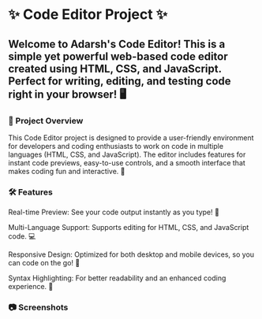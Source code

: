 # ✨ Code Editor Project ✨
<h2>Welcome to Adarsh's Code Editor! This is a simple yet powerful web-based code editor created using HTML, CSS, and JavaScript. Perfect for writing, editing, and testing code right in your browser! 🖥️</h2>
<h3>🎯 Project Overview</h3>
<p>This Code Editor project is designed to provide a user-friendly environment for developers and coding enthusiasts to work on code in multiple languages (HTML, CSS, and JavaScript). The editor includes features for instant code previews, easy-to-use controls, and a smooth interface that makes coding fun and interactive. 🚀</p>
<h3>🛠️ Features</h3>
<p>Real-time Preview: See your code output instantly as you type! 👀</p>
<p>Multi-Language Support: Supports editing for HTML, CSS, and JavaScript code. 💻</p>
<p>Responsive Design: Optimized for both desktop and mobile devices, so you can code on the go! 📱</p>
<p>Syntax Highlighting: For better readability and an enhanced coding experience. 🌈</p>
<h3>📷 Screenshots</h3>

